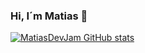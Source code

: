 ### Hi, I´m Matias 👋

[![MatiasDevJam GitHub stats](https://github-readme-stats.vercel.app/api?username=MatiasDevJam)](https://github.com/anuraghazra/github-readme-stats)

<!--
**MatiasDevJam/MatiasDevJam** is a ✨ _special_ ✨ repository because its `README.md` (this file) appears on your GitHub profile.

Here are some ideas to get you started:

- 🔭 I’m currently working on ...
- 🌱 I’m currently learning ...
- 👯 I’m looking to collaborate on ...
- 🤔 I’m looking for help with ...
- 💬 Ask me about ...
- 📫 How to reach me: ...
- 😄 Pronouns: ...
- ⚡ Fun fact: ...
-->
